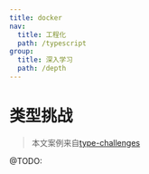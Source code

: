 ```yaml
---
title: docker
nav:
  title: 工程化
  path: /typescript
group:
  title: 深入学习
  path: /depth
---
```


# 类型挑战

> 本文案例来自[type-challenges](https://github.com/type-challenges/type-challenges)

@TODO:
